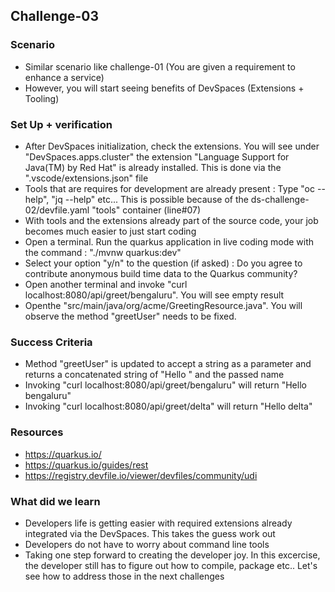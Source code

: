 ## Challenge-03

### Scenario
* Similar scenario like challenge-01 (You are given a requirement to enhance a service)
* However, you will start seeing benefits of DevSpaces (Extensions + Tooling)

### Set Up + verification
* After DevSpaces initialization, check the extensions. You will see under "DevSpaces.apps.cluster" the extension "Language Support for Java(TM) by Red Hat" is already installed. This is done via the ".vscode/extensions.json" file
* Tools that are requires for development are already present : Type "oc --help", "jq --help" etc... This is possible because of the ds-challenge-02/devfile.yaml "tools" container (line#07)
* With tools and the extensions already part of the source code, your job becomes much easier to just start coding
* Open a terminal. Run the quarkus application in live coding mode with the command : "./mvnw quarkus:dev"
* Select your option "y/n" to the question (if asked) : Do you agree to contribute anonymous build time data to the Quarkus community? 
* Open another terminal and invoke "curl localhost:8080/api/greet/bengaluru". You will see empty result
* Openthe "src/main/java/org/acme/GreetingResource.java". You will observe the method "greetUser" needs to be fixed.

### Success Criteria
* Method "greetUser" is updated to accept a string as a parameter and returns a concatenated string of "Hello " and the passed name
* Invoking "curl localhost:8080/api/greet/bengaluru" will return "Hello bengaluru"
* Invoking "curl localhost:8080/api/greet/delta" will return "Hello delta"

### Resources
* https://quarkus.io/
* https://quarkus.io/guides/rest
* https://registry.devfile.io/viewer/devfiles/community/udi

### What did we learn
* Developers life is getting easier with required extensions already integrated via the DevSpaces. This takes the guess work out
* Developers do not have to worry about command line tools
* Taking one step forward to creating the developer joy. In this excercise, the developer still has to figure out how to compile, package etc.. Let's see how to address those in the next challenges

